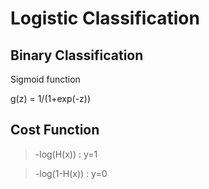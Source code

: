 # Logistic Classification

## Binary Classification

Sigmoid function

g(z) = 1/(1+exp(-z))

## Cost Function

> -log(H(x))   : y=1

> -log(1-H(x)) : y=0
